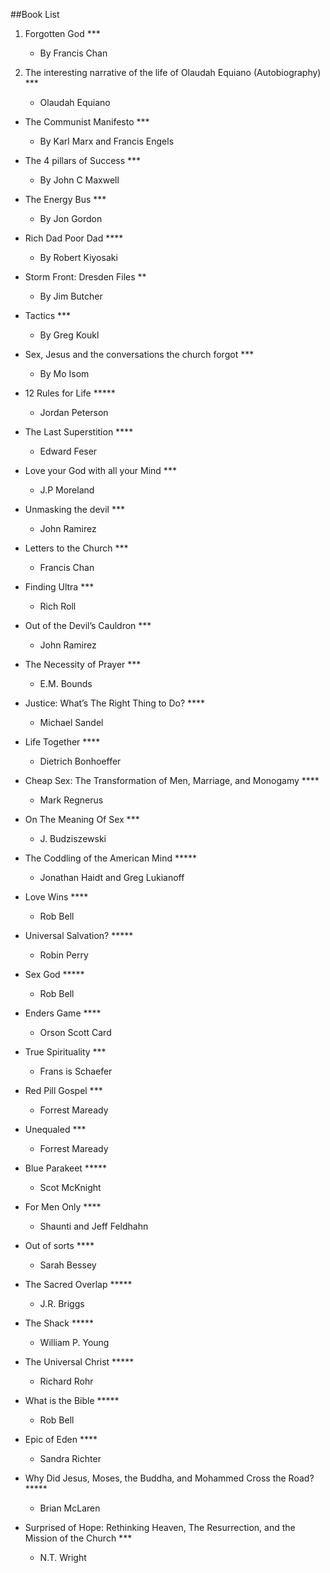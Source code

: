 ##Book List

1. Forgotten God ***
	- By Francis Chan

2. The interesting narrative of the life of Olaudah Equiano (Autobiography) ***
	- Olaudah Equiano
	
* The Communist Manifesto ***
	- By Karl Marx and Francis Engels

* The 4 pillars of Success ***
	- By John C Maxwell

* The Energy Bus ***
	- By Jon Gordon

* Rich Dad Poor Dad ****
	- By Robert Kiyosaki

* Storm Front: Dresden Files **
	- By Jim Butcher

* Tactics ***
	- By Greg Koukl 

* Sex, Jesus and the conversations the church forgot ***
	- By Mo Isom

* 12 Rules for Life \*****
	- Jordan Peterson

* The Last Superstition ****
	- Edward Feser

* Love your God with all your Mind ***
	- J.P Moreland 

* Unmasking the devil ***
	- John Ramirez 

* Letters to the Church ***
	- Francis Chan

* Finding Ultra ***
	- Rich Roll

* Out of the Devil’s Cauldron ***
	- John Ramirez 

* The Necessity of Prayer ***
	- E.M. Bounds

* Justice: What’s The Right Thing to Do? ****
	- Michael Sandel

* Life Together ****
	- Dietrich Bonhoeffer 

* Cheap Sex: The Transformation of Men, Marriage, and Monogamy ****
	- Mark Regnerus

* On The Meaning Of Sex ***
	- J. Budziszewski 

* The Coddling of the American Mind \*****
	- Jonathan Haidt and Greg Lukianoff

* Love Wins ****
	- Rob Bell

* Universal Salvation? \*****
	- Robin Perry

* Sex God \*****
	- Rob Bell

* Enders Game ****
	- Orson Scott Card

* True Spirituality ***
	- Frans is Schaefer 

* Red Pill Gospel ***
	- Forrest Maready 

* Unequaled ***
	- Forrest Maready 

* Blue Parakeet \*****
	- Scot McKnight 

* For Men Only ****
	- Shaunti and Jeff Feldhahn

* Out of sorts ****
	- Sarah Bessey 

* The Sacred Overlap \*****
	- J.R. Briggs

* The Shack \*****
	- William P. Young

* The Universal Christ \*****
	- Richard Rohr

* What is the Bible \*****
	- Rob Bell

* Epic of Eden ****
	- Sandra Richter

* Why Did Jesus, Moses, the Buddha, and Mohammed Cross the Road? \*****
	- Brian McLaren

* Surprised of Hope: Rethinking Heaven, The Resurrection, and the Mission of the Church ***
	- N.T. Wright